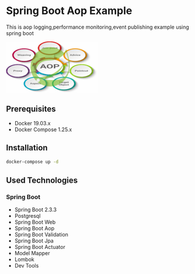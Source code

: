 # Spring Boot Aop Example
This is aop logging,performance monitoring,event publishing example using spring boot

<img src="https://github.com/susimsek/spring-boot-aop-ex/blob/master/images/spring-boot-aop-ex.png" alt="Spring Boot Aop Example" width="50%" height="50%"/> 

## Prerequisites

* Docker 19.03.x
* Docker Compose 1.25.x

## Installation

```sh
docker-compose up -d
```

## Used Technologies

### Spring Boot

* Spring Boot 2.3.3
* Postgresql
* Spring Boot Web
* Spring Boot Aop
* Spring Boot Validation
* Spring Boot Jpa
* Spring Boot Actuator
* Model Mapper
* Lombok
* Dev Tools

